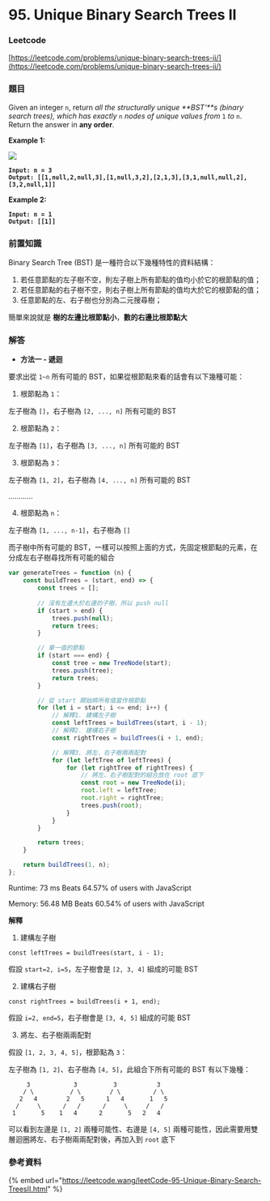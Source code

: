 # 95. Unique Binary Search Trees II

### Leetcode

[https://leetcode.com/problems/unique-binary-search-trees-ii/](https://leetcode.com/problems/unique-binary-search-trees-ii/)

### 題目

Given an integer `n`, return _all the structurally unique **BST'**s (binary search trees), which has exactly_ `n` _nodes of unique values from_ `1` _to_ `n`. Return the answer in **any order**.

&#x20;

**Example 1:**

![](https://assets.leetcode.com/uploads/2021/01/18/uniquebstn3.jpg)

<pre><code><strong>Input: n = 3
</strong><strong>Output: [[1,null,2,null,3],[1,null,3,2],[2,1,3],[3,1,null,null,2],[3,2,null,1]]
</strong></code></pre>

**Example 2:**

<pre><code><strong>Input: n = 1
</strong><strong>Output: [[1]]
</strong></code></pre>

### **前置知識**

Binary Search Tree (BST) 是一種符合以下幾種特性的資料結構：

1. 若任意節點的左子樹不空，則左子樹上所有節點的值均小於它的根節點的值；
2. 若任意節點的右子樹不空，則右子樹上所有節點的值均大於它的根節點的值；
3. 任意節點的左、右子樹也分別為二元搜尋樹；

簡單來說就是 **樹的左邊比根節點小**，**數的右邊比根節點大**

### 解答 <a href="#ti-jie" id="ti-jie"></a>

* **方法一 - 遞迴**

要求出從 `1~n` 所有可能的 BST，如果從根節點來看的話會有以下幾種可能：

1. 根節點為 `1`：

左子樹為 `[]`，右子樹為 `[2, ..., n]` 所有可能的 BST

2. 根節點為 `2`：

左子樹為 `[1]`，右子樹為 `[3, ..., n]` 所有可能的 BST

3. 根節點為 `3`：

左子樹為 `[1, 2]`，右子樹為 `[4, ..., n]` 所有可能的 BST

............

4. 根節點為 `n`：

左子樹為 `[1, ..., n-1]`，右子樹為 `[]`

而子樹中所有可能的 BST，一樣可以按照上面的方式，先固定根節點的元素，在分成左右子樹尋找所有可能的組合

```javascript
var generateTrees = function (n) {
    const buildTrees = (start, end) => {
        const trees = [];
        
        // 沒有左邊大於右邊的子樹，所以 push null
        if (start > end) {
            trees.push(null);
            return trees;
        }

        // 單一值的節點
        if (start === end) {
            const tree = new TreeNode(start);
            trees.push(tree);
            return trees;
        }

        // 從 start 開始將所有值當作根節點
        for (let i = start; i <= end; i++) {
            // 解釋1. 建構左子樹
            const leftTrees = buildTrees(start, i - 1);
            // 解釋2. 建構右子樹
            const rightTrees = buildTrees(i + 1, end);

            // 解釋3. 將左、右子樹兩兩配對
            for (let leftTree of leftTrees) {
                for (let rightTree of rightTrees) {
                    // 將左、右子樹配對的組合放在 root 底下
                    const root = new TreeNode(i);
                    root.left = leftTree;
                    root.right = rightTree;
                    trees.push(root);
                }
            }
        }

        return trees;
    }

    return buildTrees(1, n);
};
```

Runtime: 73 ms Beats 64.57% of users with JavaScript

Memory: 56.48 MB Beats 60.54% of users with JavaScript



**解釋**

1. 建構左子樹

`const leftTrees = buildTrees(start, i - 1);`

假設 `start=2, i=5`，左子樹會是 `[2, 3, 4]` 組成的可能 BST

2. 建構右子樹

`const rightTrees = buildTrees(i + 1, end);`

假設 `i=2, end=5`，右子樹會是 `[3, 4, 5]` 組成的可能 BST

3. 將左、右子樹兩兩配對

假設 `[1, 2, 3, 4, 5]`，根節點為 `3`：

左子樹為 `[1, 2]`、右子樹為 `[4, 5]`，此組合下所有可能的 BST 有以下幾種：

```markup
     3            3          3           3
    / \          / \        / \         / \
   2   4        2   5      1   4       1   5
  /     \      /   /      /     \     /   /
 1       5    1   4      2       5   2   4
```

可以看到左邊是 `[1, 2]` 兩種可能性、右邊是 `[4, 5]` 兩種可能性，因此需要用雙層迴圈將左、右子樹兩兩配對後，再加入到 `root` 底下

### 參考資料

{% embed url="https://leetcode.wang/leetCode-95-Unique-Binary-Search-TreesII.html" %}
